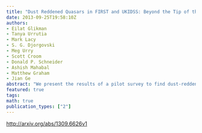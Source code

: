 ```yaml
---
title: "Dust Reddened Quasars in FIRST and UKIDSS: Beyond the Tip of the Iceberg"
date: 2013-09-25T19:58:10Z
authors:
- Eilat Glikman
- Tanya Urrutia
- Mark Lacy
- S. G. Djorgovski
- Meg Urry
- Scott Croom
- Donald P. Schneider
- Ashish Mahabal
- Matthew Graham
- Jian Ge
abstract: "We present the results of a pilot survey to find dust-reddened quasars by matching the FIRST radio catalog to the UKIDSS near-infrared survey, and using optical data from SDSS to select objects with very red colors. The deep K-band limit provided by UKIDSS allows for finding more heavily-reddened quasars at higher redshifts as compared with previous work using FIRST and 2MASS. We selected 87 candidates with K<=17.0 from the UKIDSS Large Area Survey (LAS) First Data Release (DR1) which covers 190 deg2. These candidates reach up to ~1.5 magnitudes below the 2MASS limit and obey the color criteria developed to identify dust-reddened quasars. We have obtained 61 spectroscopic observations in the optical and/or near-infrared as well as classifications in the literature and have identified 14 reddened quasars with E(B-V)>0.1, including three at z>2. We study the infrared properties of the sample using photometry from the WISE Observatory and find that infrared colors improve the efficiency of red quasar selection, removing many contaminants in an infrared-to-optical color-selected sample alone. The highest-redshift quasars (z > 2) are only moderately reddened, with E(B-V) ~ 0.2-0.3. We find that the surface density of red quasars rises sharply with faintness, comprising up to 17% of blue quasars at the same apparent K-band flux limit. We estimate that to reach more heavily reddened quasars (i.e., E(B-V) > 0.5) at z>2 and a depth of K=17 we would need to survey at least ~2.5 times more area."
featured: true
tags:
math: true
publication_types: ["2"]
---
```

http://arxiv.org/abs/1309.6626v1
